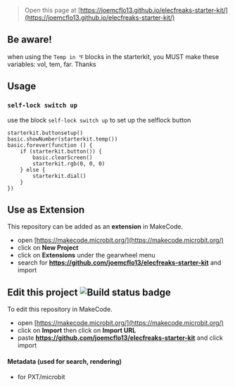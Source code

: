 
> Open this page at [https://joemcflo13.github.io/elecfreaks-starter-kit/](https://joemcflo13.github.io/elecfreaks-starter-kit/)
## Be aware!
when using the ``Temp in ℉`` blocks in the starterkit, you MUST make these variables: vol, tem, far. Thanks

## Usage

### ``self-lock switch up``

use the block ``self-lock switch up`` to set up the selflock button

```blocks
starterkit.buttonsetup()
basic.showNumber(starterkit.temp())
basic.forever(function () {
    if (starterkit.button()) {
        basic.clearScreen()
        starterkit.rgb(0, 0, 0)
    } else {
        starterkit.dial()
    }
})
```

## Use as Extension

This repository can be added as an **extension** in MakeCode.

* open [https://makecode.microbit.org/](https://makecode.microbit.org/)
* click on **New Project**
* click on **Extensions** under the gearwheel menu
* search for **https://github.com/joemcflo13/elecfreaks-starter-kit** and import

## Edit this project ![Build status badge](https://github.com/joemcflo13/elecfreaks-starter-kit/workflows/MakeCode/badge.svg)

To edit this repository in MakeCode.

* open [https://makecode.microbit.org/](https://makecode.microbit.org/)
* click on **Import** then click on **Import URL**
* paste **https://github.com/joemcflo13/elecfreaks-starter-kit** and click import

#### Metadata (used for search, rendering)

* for PXT/microbit
<script src="https://makecode.com/gh-pages-embed.js"></script><script>makeCodeRender("{{ site.makecode.home_url }}", "{{ site.github.owner_name }}/{{ site.github.repository_name }}");</script>
